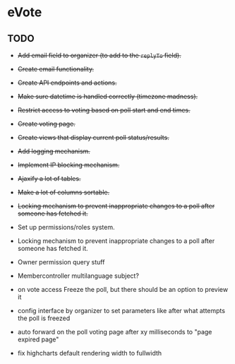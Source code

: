 # eVote
## TODO
* ~~Add email field to organizer (to add to the `replyTo` field).~~
* ~~Create email functionality.~~
* ~~Create API endpoints and actions.~~
* ~~Make sure datetime is handled correctly (timezone madness).~~
* ~~Restrict access to voting based on poll start and end times.~~
* ~~Create voting page.~~
* ~~Create views that display current poll status/results.~~
* ~~Add logging mechanism.~~
* ~~Implement IP blocking mechanism.~~
* ~~Ajaxify a lot of tables.~~
* ~~Make a lot of columns sortable.~~
* ~~Locking mechanism to prevent inappropriate changes to a poll after someone has fetched it.~~
* Set up permissions/roles system.


* Locking mechanism to prevent inappropriate changes to a poll after someone has fetched it.
* Owner permission query stuff
* Membercontroller multilanguage subject?
* on vote access Freeze the poll, but there should be an option to preview it
* config interface by organizer to set parameters like after what attempts the poll is freezed
* auto forward on the poll voting page after xy milliseconds to "page expired page"
* fix highcharts default rendering width to fullwidth

